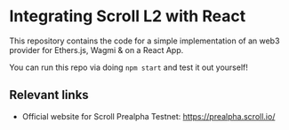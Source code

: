 # Integrating Scroll L2 with React

This repository contains the code for a simple implementation of an web3 provider for Ethers.js, Wagmi &  on a React App. 

You can run this repo via doing `npm start` and test it out yourself!


## Relevant links

- Official website for Scroll Prealpha Testnet: https://prealpha.scroll.io/
